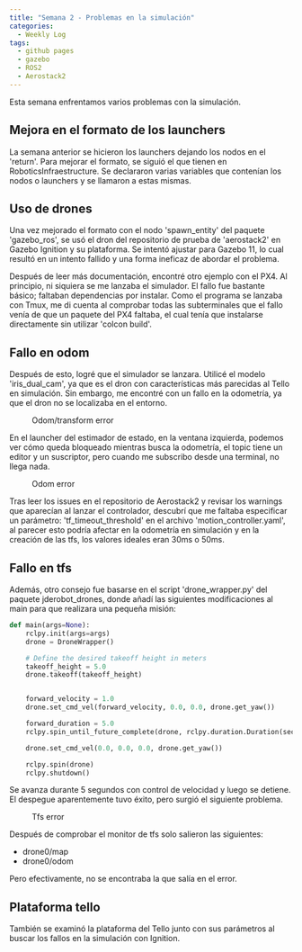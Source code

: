 ```yaml
---
title: "Semana 2 - Problemas en la simulación"
categories:
  - Weekly Log
tags:
  - github pages
  - gazebo
  - ROS2
  - Aerostack2
---
```


Esta semana enfrentamos varios problemas con la simulación.

## Mejora en el formato de los launchers 

La semana anterior se hicieron los launchers dejando los nodos en el 'return'. Para mejorar el formato, se siguió el que tienen en RoboticsInfraestructure. Se declararon varias variables que contenían los nodos o launchers y se llamaron a estas mismas.

## Uso de drones
Una vez mejorado el formato con el nodo 'spawn_entity' del paquete 'gazebo_ros', se usó el dron del repositorio de prueba de 'aerostack2' en Gazebo Ignition y su plataforma. Se intentó ajustar para Gazebo 11, lo cual resultó en un intento fallido y una forma ineficaz de abordar el problema.

Después de leer más documentación, encontré otro ejemplo con el PX4. Al principio, ni siquiera se me lanzaba el simulador. El fallo fue bastante básico; faltaban dependencias por instalar. Como el programa se lanzaba con Tmux, me di cuenta al comprobar todas las subterminales que el fallo venía de que un paquete del PX4 faltaba, el cual tenía que instalarse directamente sin utilizar 'colcon build'.

## Fallo en odom
Después de esto, logré que el simulador se lanzara. Utilicé el modelo 'iris_dual_cam', ya que es el dron con características más parecidas al Tello en simulación. Sin embargo, me encontré con un fallo en la odometría, ya que el dron no se localizaba en el entorno.

<figure class="align-center" style="width:90%">
  <img src="{{ site.url }}{{ site.baseurl }}/assets/images/post2/error1.png" alt="">
  <figcaption>Odom/transform error</figcaption>
</figure>

En el launcher del estimador de estado, en la ventana izquierda, podemos ver cómo queda bloqueado mientras busca la odometría, el topic tiene un editor y un suscriptor, pero cuando me subscribo desde una terminal, no llega nada.

<figure class="align-center" style="width:90%">
  <img src="{{ site.url }}{{ site.baseurl }}/assets/images/post2/error2.png" alt="">
  <figcaption>Odom error</figcaption>
</figure>

Tras leer los issues en el repositorio de Aerostack2 y revisar los warnings que aparecían al lanzar el controlador, descubrí que me faltaba especificar un parámetro: 'tf_timeout_threshold' en el archivo 'motion_controller.yaml', al parecer esto podría afectar en la odometría en simulación y en la creación de las tfs, los valores ideales eran 30ms o 50ms.

## Fallo en tfs
Además, otro consejo fue basarse en el script 'drone_wrapper.py' del paquete jderobot_drones, donde añadí las siguientes modificaciones al main para que realizara una pequeña misión:

```python
def main(args=None):
    rclpy.init(args=args)
    drone = DroneWrapper()

    # Define the desired takeoff height in meters
    takeoff_height = 5.0
    drone.takeoff(takeoff_height)


    forward_velocity = 1.0  
    drone.set_cmd_vel(forward_velocity, 0.0, 0.0, drone.get_yaw())

    forward_duration = 5.0  
    rclpy.spin_until_future_complete(drone, rclpy.duration.Duration(seconds=forward_duration))

    drone.set_cmd_vel(0.0, 0.0, 0.0, drone.get_yaw())

    rclpy.spin(drone)
    rclpy.shutdown()
```

Se avanza durante 5 segundos con control de velocidad y luego se detiene. El despegue aparentemente tuvo éxito, pero surgió el siguiente problema.

<figure class="align-center" style="width:90%">
  <img src="{{ site.url }}{{ site.baseurl }}/assets/images/post2/error3.png" alt="">
  <figcaption>Tfs error</figcaption>
</figure>

Después de comprobar el monitor de tfs solo salieron las siguientes:
* drone0/map
* drone0/odom

Pero efectivamente, no se encontraba la que salía en el error.

## Plataforma tello
También se examinó la plataforma del Tello junto con sus parámetros al buscar los fallos en la simulación con Ignition.
